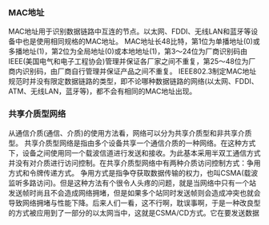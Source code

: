 ### MAC地址
MAC地址用于识别数据链路中互连的节点。以太网、FDDI、无线LAN和蓝牙等设备中也是使用相同规格的MAC地址。
MAC地址长48比特，第1位为单播地址(0)或多播地址(1)，第2位为全局地址(0)或本地地址(1)，第3～24位为厂商识别码由IEEE(美国电气和电子工程协会)管理并保证各厂家之间不重复，第25～48位为厂商内识别码，由厂商自行管理并保证产品之间不重复。
IEEE802.3制定MAC地址规范时并没有限定数据链路的类型，即不论哪种数据链路的网络(以太网、FDDI、ATM、无线LAN，蓝牙等)，都不会有相同的MAC地址出现。
### 共享介质型网络
从通信介质(通信、介质)的使用方法看，网络可以分为共享介质型和非共享介质型。
共享介质型网络是指由多个设备共享一个通信介质的一种网络。在这种方式下，设备之间使用同一个载波信道进行发送和接收。为此基本采用半双工通信方式并没有对介质进行访问控制。在共享介质型网络中有两种介质访问控制方式：争用方式和令牌传递方式。
争用方式是指争夺获取数据传输的权力，也叫CSMA(载波监听多路访问)。但是这种方法有个很令人头疼的问题，就是当网络中只有一个站发送帧时尚且不会造成网络拥堵，但是如果多个站同时发送帧则会造成冲突也就会导致网络拥堵与性能下降。后来人们一看，这不行啊，耽误事啊，于是一种改良型的方式被应用到了一部分的以太网当中，这就是CSMA/CD方式。它在要发送数据